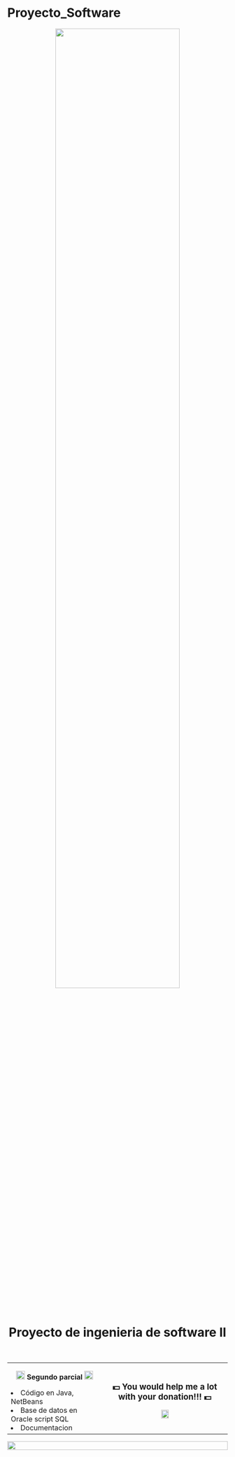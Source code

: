 # Proyecto_Software

<p align=center><img src="https://www.obsbusiness.school/sites/obsbusiness.school/files/images/metodologias-de-desarrollo-de-software.gif" width="75%"></p>
      <h1 align=center>Proyecto de ingenieria de software II</h1>
<br>

<table align=center>
  <tr>
    <td>
      <p align=center><img src = "https://media2.giphy.com/media/QssGEmpkyEOhBCb7e1/giphy.gif?cid=ecf05e47a0n3gi1bfqntqmob8g9aid1oyj2wr3ds3mg700bl&rid=giphy.gif" width = 20px><b> Segundo parcial </b><img src = "https://media2.giphy.com/media/QssGEmpkyEOhBCb7e1/giphy.gif?cid=ecf05e47a0n3gi1bfqntqmob8g9aid1oyj2wr3ds3mg700bl&rid=giphy.gif" width = 20px></p>
      <li>Código en Java, NetBeans</li>
      <li>Base de datos en Oracle script SQL</li>
      <li>Documentacion</li>
    </td>
    <td>
      <h3 align=center>💵 You would help me a lot with your donation!!! 💵</h3>
      <p align=center><a href="https://www.paypal.me/aurosonic7"><img src="https://www.pngall.com/wp-content/uploads/2016/05/PayPal-Donate-Button-PNG-Image.png" width="25%"/></a></p>
    </td>
  </tr>
</table>

<!-- Lines -->
<img src="https://i.imgur.com/dBaSKWF.gif" height="20" width="100%">
